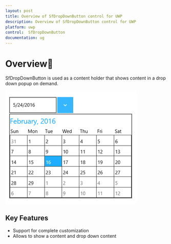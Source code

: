 ```yaml
---
layout: post
title: Overview of SfDropDownButton control for UWP
description: Overview of SfDropDownButton control for UWP
platform: uwp
control:  SfDropDownButton
documentation: ug
---
```

# Overview

SfDropDownButton is used as a content holder that shows content in a drop down popup on demand. 

![](Overview_images/Overview_img1.png)


## Key Features

* Support for complete customization 
* Allows to show a content and drop down content

